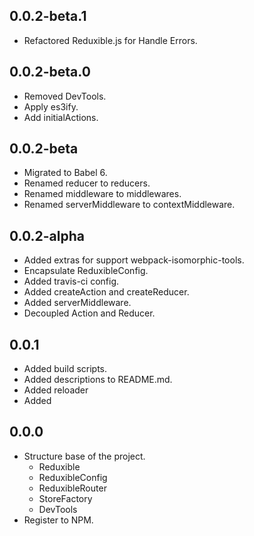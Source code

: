 ## 0.0.2-beta.1

* Refactored Reduxible.js for Handle Errors.

## 0.0.2-beta.0

* Removed DevTools.
* Apply es3ify.
* Add initialActions.

## 0.0.2-beta

* Migrated to Babel 6.
* Renamed reducer to reducers.
* Renamed middleware to middlewares.
* Renamed serverMiddleware to contextMiddleware.

## 0.0.2-alpha

* Added extras for support webpack-isomorphic-tools.
* Encapsulate ReduxibleConfig.
* Added travis-ci config.
* Added createAction and createReducer.
* Added serverMiddleware.
* Decoupled Action and Reducer.


## 0.0.1

* Added build scripts.
* Added descriptions to README.md.
* Added reloader
* Added

## 0.0.0

* Structure base of the project.
    * Reduxible
    * ReduxibleConfig
    * ReduxibleRouter
    * StoreFactory
    * DevTools
* Register to NPM.
